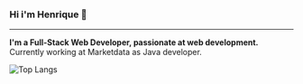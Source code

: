 ### Hi i'm Henrique 👋
------

**I'm a Full-Stack Web Developer, passionate at web development.** <br />
Currently working at Marketdata as Java developer.

![Top Langs](https://github-readme-stats.vercel.app/api/top-langs/?username=codehiga&hide=html,shell&layout=compact&theme=dark)



<!--
**codehiga/codehiga** is a ✨ _special_ ✨ repository because its `README.md` (this file) appears on your GitHub profile.

Here are some ideas to get you started:

- 🔭 I’m currently working on ...
- 🌱 I’m currently learning ...
- 👯 I’m looking to collaborate on ...
- 🤔 I’m looking for help with ...
- 💬 Ask me about ...
- 📫 How to reach me: ...
- 😄 Pronouns: ...
- ⚡ Fun fact: ...
-->
